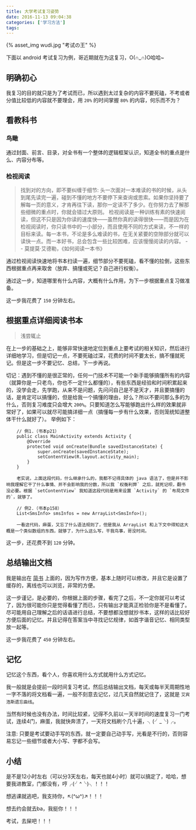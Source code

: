 ```yaml
---
title: 大学考试复习姿势
date: 2016-11-13 09:04:38
categories: ['学习方法']
tags:
---
```


{% asset_img wudi.jpg "考试の王" %}

下面以 android 考试复习为例，哥近期就在为这复习，O(∩_∩)O哈哈~

## 明确初心

我复习的目的就只是为了考试而已，所以遇到太过复杂的内容不要死磕，不考或者分值比较低的内容就不要理会，用 `20%` 的时间掌握 `80%` 的内容，何乐而不为？

## 看教科书

### 鸟瞰

通过封面、前言、目录，对全书有一个整体的逻辑框架认识，知道全书的重点是什么、内容分布等。

### 检视阅读

> 找到对的方向，即不要纠缠于细节: 头一次面对一本难读的书的时候，从头到尾先读完一遍，碰到不懂的地方不要停下来查询或思索。如果你坚持要了解每一页的意义，才肯再往下读，那你一定读不了多少。在你努力去了解那些细微的重点时，你就会错过大原则。
> 检视阅读是一种训练有素的快速阅读，但这不只是因为你读的速度快——虽然你真的读得很快——而是因为在检视阅读时，你只读书中的一小部分，而且使用不同的方式来读，不一样的目标来读。每一本书，不论是多么难读的书，在无关紧要的空隙部分就可以读快一点。而一本好书，总会包含一些比较困难，应该慢慢阅读的内容。
> -- 莫提莫·艾德勒，《如何阅读一本书》

通过检视阅读快速地将书本扫读一遍，细节部分不要死磕，看不懂的拉倒，这些东西根据重点再来取舍（放弃、搞懂或死记？自己进行权衡）。

通过这一步，知道哪里有什么内容，大概有什么作用，为下一步根据重点复习做准备。

这一步我花费了 `150` 分钟左右。

## 根据重点详细阅读书本

> 浅尝辄止

在上一步的基础之上，能够非常快速地定位到重点上要考试的相关知识，然后进行详细地学习，但是切记一点，不要死磕过深，花费的时间不要太长，搞不懂就死记。但是这一步不要记忆、总结，下一步再说。

切记：遇到不懂的是很正常的，任何一门技术不可能一个新手能够搞懂所有的内容（就算你是一只老鸟，你也不一定什么都懂的），有些东西是经验和时间积累起来的，没学会走，先学跑，从来不是问题，先问问自己是不是天才，并且要搞懂的话，是肯定可以搞懂的，但是给我一个搞懂的理由，好么？所以不要问那么多的为什么，否则复习难度只会增大 `200%`。只要知道怎么写能够跑出什么样的效果就非常好了，如果可以就尽可能搞详细一点（搞懂每一步有什么效果，否则笼统知道整体干什么就好了）。 举例如下：

        // 例1.（书本p21）
        public class MainActivity extends Activity {
            @Override
            protected void onCreate(Bundle savedInstanceState) {
                super.onCreate(savedInstanceState);
                setContentView(R.layout.activity_main);
            }
        }

        老实说，上面这段代码，什么继承什么的，我都不记得具体的 java 语法了，但是并不影响我理解它干了什么事情、并不会影响我的分数，所以我 `权衡利弊` 之后，就死记呗，翻书没必要。根据 `setContentView` 我知道这段代码是用来设置 `Activity` 的 `布局文件的`，就够了。

        // 例2.（书本p158）
        List<SmsInfo> smsInfos = new ArrayList<SmsInfo>();

        一看这代码，麻蛋，又忘了什么语法规则了，但是我从 ArrayList 和上下文中得知这大概是一个类似数组的东西，就够了，为什么这么写，干我鸟事，哥没时间。

这一步，还花费不到 `120` 分钟。

## 总结输出文档

我是输出在 [简书](http://www.jianshu.com/p/81e9d0e3cb7f) 上面的，因为写作方便，基本上随时可以修改，并且它是设置了缓存的，离线也可以浏览，非常的方便。

这一步谨记，是必要的，你根据上面的步骤，看完了之后，不一定你就可以考试了，因为很可能你只是觉得看懂了而已，只有输出才能真正检验你是不是看懂了。尽可能用自己理解之后的话语进行总结，不要想都没想就抄书本，这样的话比较好方便后面的记忆。并且记得在答案当中寻找记忆规律，如首字谐音记忆、相同类型放一起等。

这一步我花费了 `450` 分钟左右。

## 记忆

记忆这个东西，看个人，你喜欢用什么方式就用什么方式记忆。

我一般就是会提前一段时间复习考试，然后总结输出文档，每天或每半天周期性地一字不落的将文档看一遍，一般不刻意去记忆，过几天自然就记住了，这就是 `艾宾浩斯遗忘曲线`。

当然有时候也没有办法，时间比较紧，记得不久前以一天半时间的速度复习一门考试，连续4门，麻蛋，我就快奔溃了，一天将文档刷个几十遍，╮(╯_╰)╭。

注意: 只要是考试要动手写的东西，就一定要自己动手写，光看是不行的，否则容易忘记一些细节或者大小写、字都不会写。

## 小结

是不是12小时左右（可以分3天左右，每天也就4小时）就可以搞定了，哈哈，想要我进教室，门都没有，哼╭(╯^╰)╮！！！

想逃课就逃吧，我支持你，↖(^ω^)↗！！！

想去约会就去ba，我挺你！！！

考试，去屎吧！！！
